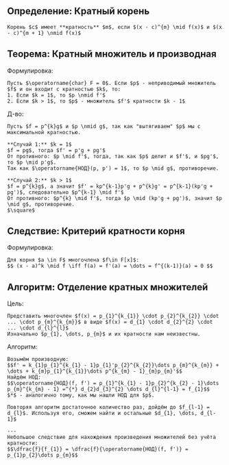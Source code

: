 ## Определение: Кратный корень
```spoiler-markdown
Корень $c$ имеет **кратность** $m$, если $(x - c)^{m} \mid f(x)$ и $(x - c)^{m + 1} \nmid f(x)$
```

## Теорема: Кратный множитель и производная
Формулировка:
```spoiler-markdown
Пусть $\operatorname{char} F = 0$. Если $p$ - неприводимый множитель $f$ и он входит с кратностью $k$, то:
1. Если $k = 1$, то $p \nmid f'$
2. Если $k > 1$, то $p$ - множитель $f'$ кратности $k - 1$
```

Д-во:
```spoiler-markdown
Пусть $f = p^{k}g$ и $p \nmid g$, так как "вытягиваем" $p$ мы с максимальной кратностью.

**Случай 1:** $k = 1$
$f = pg$, тогда $f' = p'g + pg'$
От противного: $p \mid f'$, тогда, так как $p$ делит и $f'$, и $pg'$, то $p \mid p'g$.
Так как $\operatorname{НОД}(p, p') = 1$, то $p \mid g$, противоречие.

**Случай 2:** $k > 1$
$f = p^{k}g$, а значит $f' = kp^{k-1}p'g + p^{k}g' = p^{k-1}(kp'g + pg')$, следовательно $p^{k-1} \mid f'$
От противного: $p^{k} \mid f'$, тогда $p \mid (kp'g + pg')$, значит $p \mid g$, противоречие.
$\square$
```

## Следствие: Критерий кратности корня
Формулировка:
```spoiler-markdown
Для корня $a \in F$ многочлена $f\in F[x]$:
$$ (x - a)^k \mid f \iff f(a) = f'(a) = \dots = f^{(k-1)}(a) = 0 $$
```

## Алгоритм: Отделение кратных множителей
Цель:
```spoiler-markdown
Представить многочлен $f(x) = p_{1}^{k_{1}} \cdot p_{2}^{k_{2}} \cdot ... \cdot p_{m}^{k_{m}}$ в виде $f(x) = d_{1} \cdot d_{2}^{2} \cdot ... \cdot d_{l}^{l}$
Изначально $p_{1}, \dots, p_{m}$ и их кратности нам неизвестны.
```

Алгоритм:
```spoiler-markdown
Возьмём производную:
$$f' = k_{1}p_{1}^{k_{1} - 1}p_{1}'p_{2}^{k_{2}}\dots p_{m}^{k_{m}} + \dots + k_{m}p_{1}^{k_{1}}\dots p^{k_{m} - 1}_{m}p_{m}'$$
Найдём НОД:
$$\operatorname{НОД}(f, f') = p_{1}^{k_{1} - 1}p_{2}^{k_{2} - 1}\dots p_{m}^{k_{m} - 1} =^{*} d_{2}d_{3}^{2} \dots d_{l}^{l-1} = f_{1}$$
$*$ - аналогично тому, как мы нашли НОД для $p$.

Повторяя алгоритм достаточное количество раз, дойдём до $f_{l-1} = d_{l}$. Используя его, сможем найти и остальные $d_{1}, \dots, d_{l-1}$

---
Небольшое следствие для нахождения произведения множителей без учёта кратности:
$$\dfrac{f}{f_{1}} = \dfrac{f}{\operatorname{НОД}(f, f')} = p_{1}p_{2}\dots p_{m}$$
```